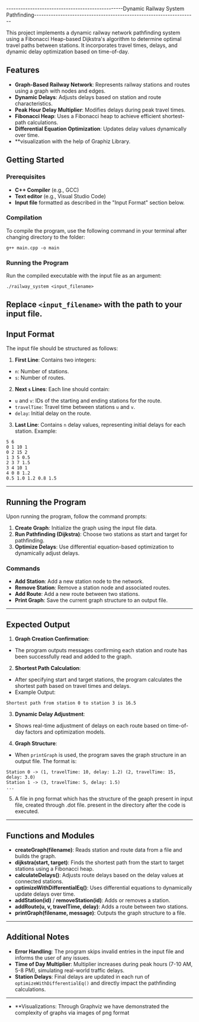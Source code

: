 -------------------------------------------------Dynamic Railway System Pathfinding--------------------------------------------------------------------

This project implements a dynamic railway network pathfinding system using a Fibonacci Heap-based Dijkstra's algorithm to determine optimal travel paths between stations. It incorporates travel times, delays, and dynamic delay optimization based on time-of-day.

## Features
- **Graph-Based Railway Network**: Represents railway stations and routes using a graph with nodes and edges.
- **Dynamic Delays**: Adjusts delays based on station and route characteristics.
- **Peak Hour Delay Multiplier**: Modifies delays during peak travel times.
- **Fibonacci Heap**: Uses a Fibonacci heap to achieve efficient shortest-path calculations.
- **Differential Equation Optimization**: Updates delay values dynamically over time.
- **visualization with the help of Graphiz Library.
  
## Getting Started

### Prerequisites
- **C++ Compiler** (e.g., GCC)
- **Text editor** (e.g., Visual Studio Code)
- **Input file** formatted as described in the "Input Format" section below.

### Compilation
To compile the program, use the following command in your terminal after changing directory to the folder:
```
g++ main.cpp -o main
```
### Running the Program
Run the compiled executable with the input file as an argument:
```
./railway_system <input_filename>
```
Replace `<input_filename>` with the path to your input file.
---
## Input Format
The input file should be structured as follows:
1. **First Line**: Contains two integers:
 - `n`: Number of stations.
 - `s`: Number of routes.
2. **Next `s` Lines**: Each line should contain:
 - `u` and `v`: IDs of the starting and ending stations for the route.
 - `travelTime`: Travel time between stations `u` and `v`.
 - `delay`: Initial delay on the route.
3. **Last Line**: Contains `n` delay values, representing initial delays for each station.
Example:
```
5 6
0 1 10 1
0 2 15 2
1 3 5 0.5
2 3 7 1.5
3 4 10 1
4 0 8 1.2
0.5 1.0 1.2 0.8 1.5
```
---
## Running the Program
Upon running the program, follow the command prompts:
1. **Create Graph**: Initialize the graph using the input file data.
2. **Run Pathfinding (Dijkstra)**: Choose two stations as start and target for pathfinding.
3. **Optimize Delays**: Use differential equation-based optimization to dynamically adjust delays.
### Commands
- **Add Station**: Add a new station node to the network.
- **Remove Station**: Remove a station node and associated routes.
- **Add Route**: Add a new route between two stations.
- **Print Graph**: Save the current graph structure to an output file.
---
## Expected Output
1. **Graph Creation Confirmation**:
 - The program outputs messages confirming each station and route has been successfully read
and added to the graph.
2. **Shortest Path Calculation**:
 - After specifying start and target stations, the program calculates the shortest path based on
travel times and delays.
 - Example Output:
 ```
 Shortest path from station 0 to station 3 is 16.5
 ```
3. **Dynamic Delay Adjustment**:
 - Shows real-time adjustment of delays on each route based on time-of-day factors and
optimization models.

4. **Graph Structure**:
 - When `printGraph` is used, the program saves the graph structure in an output file. The format is:
 ```
 Station 0 -> (1, travelTime: 10, delay: 1.2) (2, travelTime: 15, delay: 3.0)
 Station 1 -> (3, travelTime: 5, delay: 1.5)
 ...
 ```

 5. A file in png format which has the structure of the geaph present in input file, created through .dot file. present in the directory after the code is executed.
---
## Functions and Modules
- **createGraph(filename)**: Reads station and route data from a file and builds the graph.
- **dijkstra(start, target)**: Finds the shortest path from the start to target stations using a Fibonacci
heap.
- **calculateDelays()**: Adjusts route delays based on the delay values at connected stations.
- **optimizeWithDifferentialEq()**: Uses differential equations to dynamically update delays over
time.
- **addStation(id)** / **removeStation(id)**: Adds or removes a station.
- **addRoute(u, v, travelTime, delay)**: Adds a route between two stations.
- **printGraph(filename, message)**: Outputs the graph structure to a file.
---
## Additional Notes
- **Error Handling**: The program skips invalid entries in the input file and informs the user of any
issues.
- **Time of Day Multiplier**: Multiplier increases during peak hours (7-10 AM, 5-8 PM), simulating
real-world traffic delays.
- **Station Delays**: Final delays are updated in each run of `optimizeWithDifferentialEq()` and
directly impact the pathfinding calculations.
--- 
- **Visualizations: Through Graphviz we have demonstrated the complexity of graphs via images of png format
